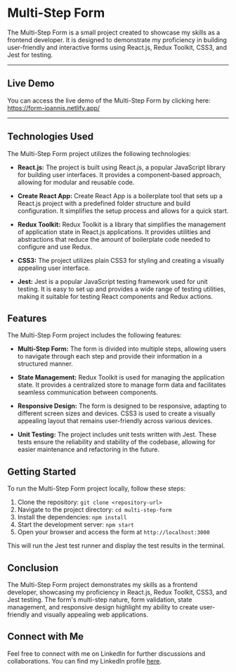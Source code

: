 # Multi-Step Form

The Multi-Step Form is a small project created to showcase my skills as a frontend developer. It is designed to demonstrate my proficiency in building user-friendly and interactive forms using React.js, Redux Toolkit, CSS3, and Jest for testing.

---

## Live Demo

You can access the live demo of the Multi-Step Form by clicking here:
https://form-ioannis.netlify.app/

---

## Technologies Used

The Multi-Step Form project utilizes the following technologies:

- **React.js:** The project is built using React.js, a popular JavaScript library for building user interfaces. It provides a component-based approach, allowing for modular and reusable code.

- **Create React App:** Create React App is a boilerplate tool that sets up a React.js project with a predefined folder structure and build configuration. It simplifies the setup process and allows for a quick start.

- **Redux Toolkit:** Redux Toolkit is a library that simplifies the management of application state in React.js applications. It provides utilities and abstractions that reduce the amount of boilerplate code needed to configure and use Redux.

- **CSS3:** The project utilizes plain CSS3 for styling and creating a visually appealing user interface.

- **Jest:** Jest is a popular JavaScript testing framework used for unit testing. It is easy to set up and provides a wide range of testing utilities, making it suitable for testing React components and Redux actions.

## Features

The Multi-Step Form project includes the following features:

- **Multi-Step Form:** The form is divided into multiple steps, allowing users to navigate through each step and provide their information in a structured manner.

- **State Management:** Redux Toolkit is used for managing the application state. It provides a centralized store to manage form data and facilitates seamless communication between components.

- **Responsive Design:** The form is designed to be responsive, adapting to different screen sizes and devices. CSS3 is used to create a visually appealing layout that remains user-friendly across various devices.

- **Unit Testing:** The project includes unit tests written with Jest. These tests ensure the reliability and stability of the codebase, allowing for easier maintenance and refactoring in the future.

## Getting Started

To run the Multi-Step Form project locally, follow these steps:

1. Clone the repository: `git clone <repository-url>`
2. Navigate to the project directory: `cd multi-step-form`
3. Install the dependencies: `npm install`
4. Start the development server: `npm start`
5. Open your browser and access the form at `http://localhost:3000`


This will run the Jest test runner and display the test results in the terminal.

## Conclusion

The Multi-Step Form project demonstrates my skills as a frontend developer, showcasing my proficiency in React.js, Redux Toolkit, CSS3, and Jest testing. The form's multi-step nature, form validation, state management, and responsive design highlight my ability to create user-friendly and visually appealing web applications.

## Connect with Me

Feel free to connect with me on LinkedIn for further discussions and collaborations. You can find my LinkedIn profile [here](https://www.linkedin.com/in/ioannis-mentesidis/).
